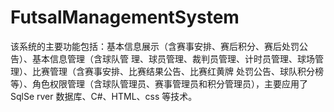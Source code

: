 # FutsalManagementSystem
该系统的主要功能包括：基本信息展示（含赛事安排、赛后积分、赛后处罚公告）、基本信息管理（含球队管 理、球员管理、裁判员管理、计时员管理、球场管理）、比赛管理（含赛事安排、比赛结果公告、比赛红黄牌 处罚公告、球队积分榜等）、角色权限管理（含球队管理员、赛事管理员和积分管理员），主要应用了 SqlSe rver 数据库、C#、HTML、css 等技术。

